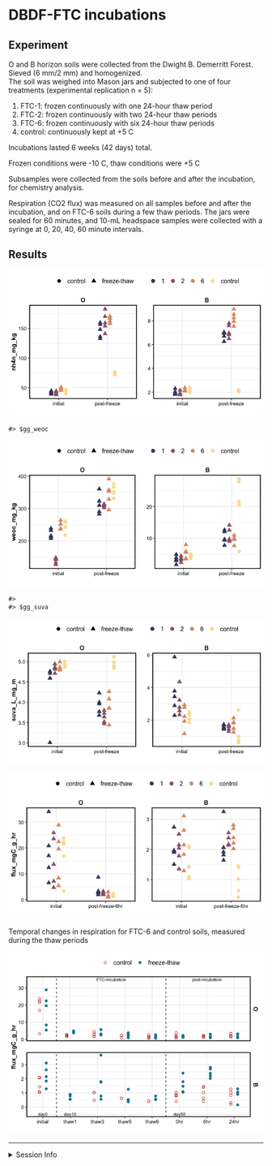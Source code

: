 DBDF-FTC incubations
================

## Experiment

O and B horizon soils were collected from the Dwight B. Demerritt
Forest. Sieved (6 mm/2 mm) and homogenized.  
The soil was weighed into Mason jars and subjected to one of four
treatments (experimental replication n = 5):

1.  FTC-1: frozen continuously with one 24-hour thaw period
2.  FTC-2: frozen continuously with two 24-hour thaw periods
3.  FTC-6: frozen continuously with six 24-hour thaw periods
4.  control: continuously kept at +5 C

Incubations lasted 6 weeks (42 days) total.

Frozen conditions were -10 C, thaw conditions were +5 C

Subsamples were collected from the soils before and after the
incubation, for chemistry analysis.

Respiration (CO2 flux) was measured on all samples before and after the
incubation, and on FTC-6 soils during a few thaw periods. The jars were
sealed for 60 minutes, and 10-mL headspace samples were collected with a
syringe at 0, 20, 40, 60 minute intervals.

## Results

![](dbdf_ftc_report_files/figure-gfm/nh4_graph-1.png)<!-- -->

    #> $gg_weoc

![](dbdf_ftc_report_files/figure-gfm/weoc_graphs-1.png)<!-- -->

    #> 
    #> $gg_suva

![](dbdf_ftc_report_files/figure-gfm/weoc_graphs-2.png)<!-- -->

![](dbdf_ftc_report_files/figure-gfm/resp_graphs-1.png)<!-- -->

Temporal changes in respiration for FTC-6 and control soils, measured
during the thaw periods

![](dbdf_ftc_report_files/figure-gfm/resp_graphs2-1.png)<!-- -->

------------------------------------------------------------------------

<details>
<summary>
Session Info
</summary>

Date run: `r`Sys.Date()\`

    #> R version 4.0.2 (2020-06-22)
    #> Platform: x86_64-apple-darwin17.0 (64-bit)
    #> Running under: macOS Catalina 10.15.7
    #> 
    #> Matrix products: default
    #> BLAS:   /System/Library/Frameworks/Accelerate.framework/Versions/A/Frameworks/vecLib.framework/Versions/A/libBLAS.dylib
    #> LAPACK: /Library/Frameworks/R.framework/Versions/4.0/Resources/lib/libRlapack.dylib
    #> 
    #> locale:
    #> [1] en_US.UTF-8/en_US.UTF-8/en_US.UTF-8/C/en_US.UTF-8/en_US.UTF-8
    #> 
    #> attached base packages:
    #> [1] stats     graphics  grDevices utils     datasets  methods  
    #> [7] base     
    #> 
    #> other attached packages:
    #>  [1] soilpalettes_0.1.0 PNWColors_0.1.0    patchwork_1.1.1   
    #>  [4] forcats_0.5.1      stringr_1.4.0      dplyr_1.0.4       
    #>  [7] purrr_0.3.4        readr_1.4.0        tidyr_1.1.2       
    #> [10] tibble_3.0.6       ggplot2_3.3.3      tidyverse_1.3.0   
    #> [13] drake_7.13.1      
    #> 
    #> loaded via a namespace (and not attached):
    #>  [1] Rcpp_1.0.6         lubridate_1.7.9.2  txtq_0.2.3        
    #>  [4] prettyunits_1.1.1  utf8_1.1.4         assertthat_0.2.1  
    #>  [7] digest_0.6.27      R6_2.5.0           cellranger_1.1.0  
    #> [10] backports_1.2.1    reprex_1.0.0       evaluate_0.14     
    #> [13] highr_0.8          httr_1.4.2         pillar_1.4.7      
    #> [16] rlang_0.4.10       progress_1.2.2     readxl_1.3.1      
    #> [19] rstudioapi_0.13    rmarkdown_2.6.6    labeling_0.4.2    
    #> [22] igraph_1.2.6       munsell_0.5.0      broom_0.7.4       
    #> [25] compiler_4.0.2     modelr_0.1.8       xfun_0.20         
    #> [28] pkgconfig_2.0.3    htmltools_0.5.1.1  tidyselect_1.1.0  
    #> [31] fansi_0.4.2        crayon_1.4.0       dbplyr_2.0.0      
    #> [34] withr_2.4.1        grid_4.0.2         jsonlite_1.7.2    
    #> [37] gtable_0.3.0       lifecycle_0.2.0    DBI_1.1.1         
    #> [40] magrittr_2.0.1     storr_1.2.5        scales_1.1.1      
    #> [43] cli_2.2.0          stringi_1.5.3      farver_2.0.3      
    #> [46] fs_1.5.0           xml2_1.3.2         ellipsis_0.3.1    
    #> [49] filelock_1.0.2     generics_0.1.0     vctrs_0.3.6       
    #> [52] RColorBrewer_1.1-2 tools_4.0.2        glue_1.4.2        
    #> [55] hms_1.0.0          parallel_4.0.2     yaml_2.2.1        
    #> [58] colorspace_2.0-0   base64url_1.4      rvest_0.3.6       
    #> [61] knitr_1.31         haven_2.3.1

</details>
